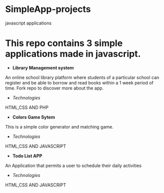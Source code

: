 # SimpleApp-projects
javascript applications

# This repo contains 3 simple applications made in javascript.

- **Library Management system**

 An online school library platform where students of a particular school can register and be able to borrow and read books within
 a 1 week period of time. Fork repo to discover more about the app.
 
- *Technologies*

HTML,CSS AND PHP

- **Colors Game Sytem**

This is a simple color generator and matching game.

- *Technologies*

HTML,CSS AND JAVASCRIPT

- **Todo List APP** 

An Application that permits a user to schedule their daily activities

- *Technologies*

HTML,CSS AND JAVASCRIPT
